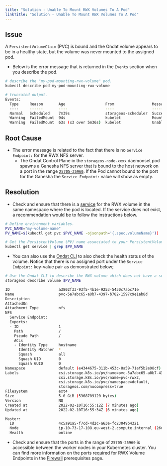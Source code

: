 ```yaml
---
title: "Solution - Unable To Mount RWX Volumes To A Pod"
linkTitle: "Solution - Unable To Mount RWX Volumes To A Pod"
---
```


## Issue

A `PersistentVolumeClaim` (PVC) is bound and the Ondat volume appears to be in a healthy state, but the volume was never mounted to the assigned pod.

- Below is the error message that is returned in the `Events` section when you describe the pod.

```bash
# describe the "my-pod-mounting-rwx-volume" pod.
kubectl describe pod my-pod-mounting-rwx-volume

# truncated output.
Events:
  Type     Reason       Age                  From                 Message
  ----     ------       ----                 ----                 -------
  Normal   Scheduled    7m39s                storageos-scheduler  Successfully assigned default/test4-849f875f74-dmjtr to ip-10-73-16-8.eu-west-2.compute.internal
  Warning  FailedMount  94s                  kubelet              MountVolume.SetUp failed for volume "pvc-c30e3215-bbd6-4dd5-a6e2-84de1fb06097" : rpc error: code = DeadlineExceeded desc = context deadline exceeded
  Warning  FailedMount  63s (x3 over 5m36s)  kubelet              Unable to attach or mount volumes: unmounted volumes=[v1], unattached volumes=[v1 kube-api-access-h9njv]: timed out waiting for the condition
```

## Root Cause

- The error message is related to the fact that there is no `Service Endpoint:` for the RWX NFS server.
  - The Ondat Control Plane in the `storageos-node-xxxx` daemonset pod spawns a Ganesha NFS server that is bound to the host network on a port in the range [`25705-25960`](/docs/prerequisites/firewalls/). If the Pod cannot bound to the port for the Ganesha the `Service Endpoint:` value will show as empty.

## Resolution

- Check and ensure that there is a [service](https://kubernetes.io/docs/concepts/services-networking/service/) for the RWX volume in the same namespace where the pod is located. If the service does not exist, a recommendation would be to follow the instructions below.

```bash
# Define environment variables.
PVC_NAME="my-volume-name"
PV_NAME=$(kubectl get pvc $PVC_NAME -ojsonpath='{.spec.volumeName}'))

# Get the PersistentVolume (PV) name associated to your PersistentVolumeClaim (PVC).
kubectl get service | grep $PV_NAME
```

- You can also use the [Ondat CLI](/docs/reference/cli/) to also check the health status of the volume. Notice that there is no assigned port under the `Service Endpoint:` key-value pair as demonstrated below;

```bash
# Use the Ondat CLI to describe the RWX volume which does not have a service.
storageos describe volume $PV_NAME

ID                      a3802f33-93f5-4b1e-9253-5430c7abc71e
Name                    pvc-5a7abc65-a0b7-4397-b782-1597c9e1ab8d
Description
AttachedOn              
Attachment Type         nfs
NFS
  Service Endpoint:    
  Exports:
  - ID                  1
    Path                /
    Pseudo Path         /
    ACLs
    - Identity Type     hostname
      Identity Matcher  *
      Squash            all
      Squash UID        0
      Squash GUID       0
Namespace               default (e4344675-311b-453c-8a59-71ef5b2e98cf)
Labels                  csi.storage.k8s.io/pv/name=pvc-5a7abc65-a0b7-4397-b782-1597c9e1ab8d,
                        csi.storage.k8s.io/pvc/name=pvc-rwx2,
                        csi.storage.k8s.io/pvc/namespace=default,
                        storageos.com/nocompress=true
Filesystem              ext4
Size                    5.0 GiB (5368709120 bytes)
Version                 NQ
Created at              2022-02-10T16:55:12Z (7 minutes ago)
Updated at              2022-02-10T16:55:34Z (6 minutes ago)

Master:
  ID                    4c5a91a5-f7cd-4d2c-a63e-fc23049b4321
  Node                  ip-10-73-17-108.eu-west-2.compute.internal (26d7a07c-1d68-49e9-a541-d0eb93ab77b9)
  Health                online
```

- Check and ensure that the ports in the range of `25705-25960` is accessible between the worker nodes in your Kubernetes cluster. You can find more information on the ports required for RWX Volume Endpoints in the [Firewall](/docs/prerequisites/firewalls/) prerequisites page.
